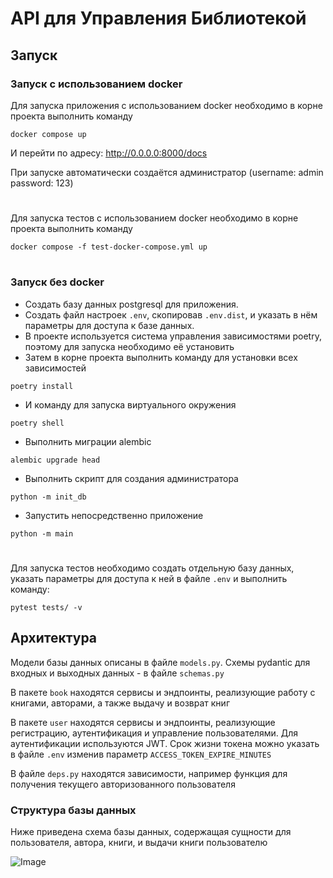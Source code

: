 # API для Управления Библиотекой

## Запуск

### Запуск с использованием docker

Для запуска приложения с использованием docker необходимо в корне проекта выполнить команду
```console
docker compose up
```
И перейти по адресу: http://0.0.0.0:8000/docs

При запуске автоматически создаётся администратор (username: admin password: 123)
#
Для запуска тестов с использованием docker необходимо в корне проекта выполнить команду
```console
docker compose -f test-docker-compose.yml up
```
#
### Запуск без docker
* Создать базу данных postgresql для приложения.
* Создать файл настроек `.env`, скопировав `.env.dist`, и указать в нём параметры для доступа к базе данных. 
* В проекте используется система управления зависимостями poetry, поэтому для запуска необходимо её установить
* Затем в корне проекта выполнить команду для установки всех зависимостей
```console
poetry install
```
* И команду для запуска виртуального окружения
```console
poetry shell
```
* Выполнить миграции alembic
```console
alembic upgrade head
```
* Выполнить скрипт для создания администратора
```console
python -m init_db
```
* Запустить непосредственно приложение
```console
python -m main
```
#
Для запуска тестов необходимо создать отдельную базу данных, 
указать параметры для доступа к ней в файле `.env` и выполнить команду: 
```console
pytest tests/ -v
```

## Архитектура

Модели базы данных описаны в файле `models.py`.
Схемы pydantic для входных и выходных данных - в файле `schemas.py`

В пакете `book` находятся сервисы и эндпоинты, реализующие работу с книгами, авторами, а также выдачу и возврат книг

В пакете `user` находятся сервисы и эндпоинты, реализующие регистрацию, аутентификация и управление пользователями.
Для аутентификации используются JWT. Срок жизни токена можно указать в файле `.env` изменив параметр `ACCESS_TOKEN_EXPIRE_MINUTES`

В файле `deps.py` находятся зависимости, например функция для получения текущего авторизованного пользователя

### Структура базы данных

Ниже приведена схема базы данных, содержащая сущности для пользователя, автора, книги, и выдачи книги пользователю

![Image](https://github.com/user-attachments/assets/c0303fd6-a6ad-4acd-80a0-4db4230037c8)
